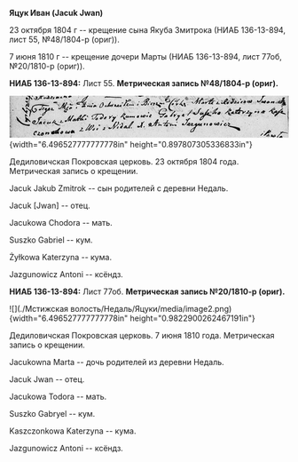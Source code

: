 **Яцук Иван (Jacuk Jwan)**

23 октября 1804 г -- крещение сына Якуба Змитрока (НИАБ 136-13-894, лист
55, №48/1804-р (ориг)).

7 июня 1810 г -- крещение дочери Марты (НИАБ 136-13-894, лист 77об,
№20/1810-р (ориг)).

**НИАБ 136-13-894:** Лист 55. **Метрическая запись №48/1804-р (ориг).**

![](./media/cf3dbabdf88283350b9adf5829441333dc0f2f5b.png){width="6.496527777777778in"
height="0.897807305336833in"}

Дедиловичская Покровская церковь. 23 октября 1804 года. Метрическая
запись о крещении.

Jacuk Jakub Zmitrok -- сын родителей с деревни Недаль.

Jacuk \[Jwan\] -- отец.

Jacukowa Chodora -- мать.

Suszko Gabriel -- кум.

Żyłkowa Katerzyna -- кума.

Jazgunowicz Antoni -- ксёндз.

**НИАБ 136-13-894:** Лист 77об. **Метрическая запись №20/1810-р
(ориг).**

![](./Мстижская волость/Недаль/Яцуки/media/image2.png){width="6.496527777777778in"
height="0.9822900262467191in"}

Дедиловичская Покровская церковь. 7 июня 1810 года. Метрическая запись о
крещении.

Jacukowna Marta -- дочь родителей из деревни Недаль.

Jacuk Jwan -- отец.

Jacukowa Todora -- мать.

Suszko Gabryel -- кум.

Kaszczonkowa Katerzyna -- кума.

Jazgunowicz Antoni -- ксёндз.
